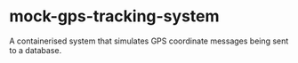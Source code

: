 # mock-gps-tracking-system
A containerised system that simulates GPS coordinate messages being sent to a database.

